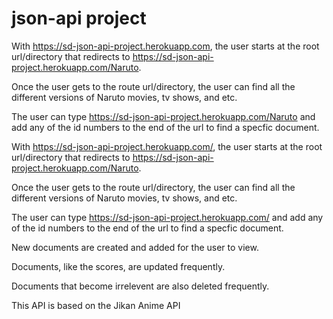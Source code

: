 # json-api project

With https://sd-json-api-project.herokuapp.com, the user starts at the root url/directory that redirects to https://sd-json-api-project.herokuapp.com/Naruto.

Once the user gets to the route url/directory, the user can find all the different versions of Naruto movies, tv shows, and etc. 

The user can type https://sd-json-api-project.herokuapp.com/Naruto and add any of the id numbers to the end of the url to find a specfic document.

With https://sd-json-api-project.herokuapp.com/, the user starts at the root url/directory that redirects to https://sd-json-api-project.herokuapp.com/Naruto. 

Once the user gets to the route url/directory, the user can find all the different versions of Naruto movies, tv shows, and etc. 

The user can type https://sd-json-api-project.herokuapp.com/ and add any of the id numbers to the end of the url to find a specfic document.

New documents are created and added for the user to view.

Documents, like the scores, are updated frequently.

Documents that become irrelevent are also deleted frequently.


This API is based on the Jikan Anime API
